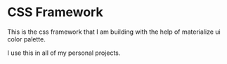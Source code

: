 # CSS Framework

This is the css framework that I am building with the help of materialize ui color palette.

I use this in all of my personal projects.